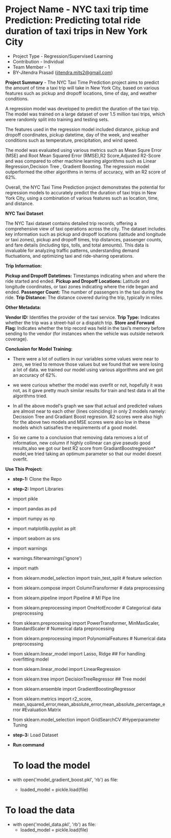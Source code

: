 # Project Name - NYC taxi trip time Prediction: Predicting total ride duration of taxi trips in New York City
* Project Type - Regression/Supervised Learning
* Contribution - Individual
* Team Member - 1
* BY-Jitendra Prasad (jitendra.mits2@gmail.com)

**Project Summary** - The NYC Taxi Time Prediction project aims to predict the amount of time a taxi trip will take in New York City, based on various features such as pickup and dropoff locations, time of day, and weather conditions.

A regression model was developed to predict the duration of the taxi trip. The model was trained on a large dataset of over 1.5 million taxi trips, which were randomly split into training and testing sets.

The features used in the regression model included distance, pickup and dropoff coordinates, pickup datetime, day of the week, and weather conditions such as temperature, precipitation, and wind speed.

The model was evaluated using various metrics such as Mean Squre Error (MSE) and Root Mean Squared Error (RMSE),R2 Score,Adjusted R2-Score and was compared to other machine learning algorithms such as Linear Regression,Decision Tree , Gradient Boosting. The regression model outperformed the other algorithms in terms of accuracy, with an R2 score of 62%.

Overall, the NYC Taxi Time Prediction project demonstrates the potential for regression models to accurately predict the duration of taxi trips in New York City, using a combination of various features such as location, time, and distance.

**NYC Taxi Dataset**

The NYC Taxi dataset contains detailed trip records, offering a comprehensive view of taxi operations across the city. The dataset includes key information such as pickup and dropoff locations (latitude and longitude or taxi zones), pickup and dropoff times, trip distances, passenger counts, and fare details (including tips, tolls, and total amounts). This data is invaluable for analyzing traffic patterns, understanding demand fluctuations, and optimizing taxi and ride-sharing operations.


**Trip Information:**

**Pickup and Dropoff Datetimes:** Timestamps indicating when and where the ride started and ended.
**Pickup and Dropoff Locations:** Latitude and longitude coordinates, or taxi zones indicating where the ride began and ended.
**Passenger Count:** The number of passengers in the taxi during the ride.
**Trip Distance:** The distance covered during the trip, typically in miles.

**Other Metadata:**

**Vendor ID:** Identifies the provider of the taxi service.
**Trip Type:** Indicates whether the trip was a street-hail or a dispatch trip.
**Store and Forward Flag:** Indicates whether the trip record was held in the taxi’s memory before sending to the vendor (for instances when the vehicle was outside network coverage).

**Conclusion for Model Training:**

*  There were a lot of outliers in our variables some values were near to zero, we tried to remove those values but we found that we were losing a lot of data. we trained our model using various algorithms and we got an accuracy of 62%.

*  we were curious whether the model was overfit or not, hopefully it was not, as it gave pretty much similar results for train and test data in all the algorithms tried.

*   In all the above model's graph we saw that actual and predicted values are almost near to each other (lines coinciding) in only 2 models namely: Decission Tree and Gradiant Boost regresion. R2 scores were also high for the above two models and MSE scores were also low in these models which satisafies the requirements of a good model.

*  So we came to a conclusion that removing data removes a lot of information, new column if highly collinear can give pseudo good results,also we got our best R2 score from GradiantBoostregresion* model,we tried taking an optimum parameter so that our model doesnt overfit.

**Use This Project:**

* **step-1:** Clone the Repo
* **step-2:** Import Libraries

* import pikle
* import pandas as pd
* import numpy as np
* import matplotlib.pyplot as plt
* import seaborn as sns
* import warnings
* warnings.filterwarnings('ignore')
* import math

* from sklearn.model_selection import train_test_split # feature selection
* from sklearn.compose import ColumnTransformer # data preprocessing
* from sklearn.pipeline import Pipeline # Ml Pipe line
* from sklearn.preprocessing import OneHotEncoder # Categorical data preprocessing
* from sklearn.preprocessing import PowerTransformer, MinMaxScaler, StandardScaler # Numerical data preprocessing
* from sklearn.preprocessing import PolynomialFeatures # Numerical data preprocessing

* from sklearn.linear_model import Lasso, Ridge ## For handling overfitting model
* from sklearn.linear_model import LinearRegression
* from sklearn.tree import DecisionTreeRegressor ## Tree model
* from sklearn.ensemble import GradientBoostingRegressor


* from sklearn.metrics import r2_score, mean_squared_error,mean_absolute_error,mean_absolute_percentage_error #Evaluation Matrix
* from sklearn.model_selection import GridSearchCV #Hyperparameter Tuning

* **step-3:** Load Dataset
  
* **Run command**

  # To load the model 
* with open('model_gradient_boost.pkl', 'rb') as file:
    * loaded_model = pickle.load(file) 

 # To load the data
* with open('model_data.pkl', 'rb') as file:
    * loaded_model = pickle.load(file)      


    


